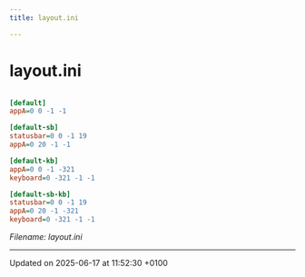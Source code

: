```yaml
---
title: layout.ini

---
```


# layout.ini



```ini

[default]
appA=0 0 -1 -1

[default-sb]
statusbar=0 0 -1 19
appA=0 20 -1 -1

[default-kb]
appA=0 0 -1 -321
keyboard=0 -321 -1 -1

[default-sb-kb]
statusbar=0 0 -1 19
appA=0 20 -1 -321
keyboard=0 -321 -1 -1

```

_Filename: layout.ini_

-------------------------------

Updated on 2025-06-17 at 11:52:30 +0100
